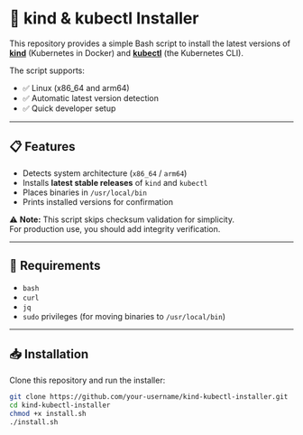 # 🚀 kind & kubectl Installer

This repository provides a simple Bash script to install the latest versions of **[kind](https://kind.sigs.k8s.io/)** (Kubernetes in Docker) and **[kubectl](https://kubernetes.io/docs/reference/kubectl/)** (the Kubernetes CLI).

The script supports:
- ✅ Linux (x86_64 and arm64)
- ✅ Automatic latest version detection
- ✅ Quick developer setup

---

## 📋 Features
- Detects system architecture (`x86_64` / `arm64`)
- Installs **latest stable releases** of `kind` and `kubectl`
- Places binaries in `/usr/local/bin`
- Prints installed versions for confirmation

⚠️ **Note:** This script skips checksum validation for simplicity.  
For production use, you should add integrity verification.

---

## 🔧 Requirements
- `bash`
- `curl`
- `jq`
- `sudo` privileges (for moving binaries to `/usr/local/bin`)

---

## 📥 Installation

Clone this repository and run the installer:

```bash
git clone https://github.com/your-username/kind-kubectl-installer.git
cd kind-kubectl-installer
chmod +x install.sh
./install.sh
